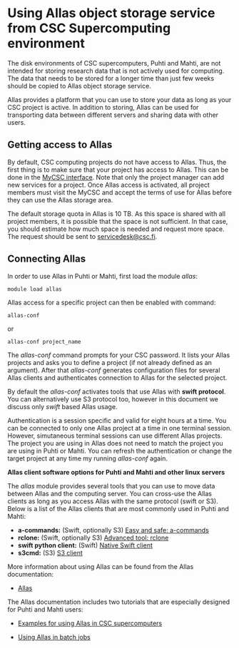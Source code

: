 # Using Allas object storage service from CSC Supercomputing environment

The disk environments of CSC supercomputers, Puhti and Mahti, are not intended for storing research data that is 
not actively used for computing. The data that needs to be stored for a longer time than just few weeks should be copied to Allas object storage service. 

Allas provides a platform that you can use to store your data as long as your CSC project is active. 
In addition to storing, Allas can be used for transporting data between different servers and sharing data
with other users.

## Getting access to Allas

By default, CSC computing projects do not have access to Allas. Thus, the first thing is to make sure that your project has access to Allas.
This can be done in the [MyCSC interface](https://my.csc.fi). Note that only the project manager can 
add new services for a project. Once Allas access is activated, all project members must visit the MyCSC and accept the terms 
of use for Allas before they can use the Allas storage area.

The default storage quota in Allas is 10 TB. As this space is shared with all project members, it is
possible that the space is not sufficient. In that case, you should estimate how much space is needed 
and request more space. The request should be sent to servicedesk@csc.fi.

## Connecting Allas 

In order to use Allas in Puhti or Mahti, first load the module _allas_:
```text
module load allas
```
Allas access for a specific project can then be enabled with command:
```text
allas-conf
```
or 
```text
allas-conf project_name
```
The _allas-conf_ command prompts for your CSC password. It lists your Allas projects and asks you to define a project (if not already defined as an argument). After that _allas-conf_ generates configuration files for several Allas clients and authenticates connection to Allas for the selected project. 

By default the _allas-conf_ activates tools that use Allas with **swift protocol**. 
You can alternatively use S3 protocol too, however in this document we 
discuss only _swift_ based Allas usage. 

Authentication is a session specific and valid for eight hours at a time.
You can be connected to only one Allas project at a time in one terminal session. However, simutaneous terminal sessions
can use different Allas projects. The project you are using in Allas does not need to match the project you are using in 
Puhti or Mahti. You can refresh the authentication or change the target project at any time my running _allas-conf_ again. 


**Allas client software options for Puhti and Mahti and other linux servers**

The _allas_ module provides several tools that you can use to move data between Allas and the computing server.
You can cross-use the Allas clients as long as you access Allas with the same protocol (swift or S3).
Below is a list of the Allas clients that are most commonly used in Puhti and Mahti:

* **a-commands:** (Swift, optionally S3) [Easy and safe: a-commands](../data/Allas/using_allas/a_commands.md)
* **rclone:** (Swift, optionally S3) [Advanced tool: rclone](../data/Allas/using_allas/rclone.md)
* **swift python client:** (Swift) [Native Swift client](../data/Allas/using_allas/swift_client.md)
* **s3cmd:** (S3) [S3 client](../data/Allas/using_allas/s3_client.md#configuring-s3-connection-in-supercomputers)

More information about using Allas can be found from the Allas documentation:

* [Allas](../data/Allas/index.md)

The Allas documentation includes two tutorials that are especially designed for Puhti and Mahti users:

* [Examples for using Allas in CSC supercomputers](../data/Allas/allas-examples.md)

* [Using Allas in batch jobs](../data/Allas/allas_batchjobs.md)



